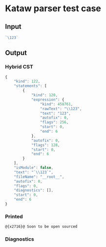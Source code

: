# Kataw parser test case

## Input

`````js
`\123`
`````

## Output

### Hybrid CST

```javascript
{
    "kind": 122,
    "statements": [
        {
            "kind": 120,
            "expression": {
                "kind": 458761,
                "rawText": "\\123",
                "text": "123",
                "autofix": 0,
                "flags": 256,
                "start": 0,
                "end": 6
            },
            "autofix": 0,
            "flags": 128,
            "start": 0,
            "end": 6
        }
    ],
    "isModule": false,
    "text": "`\\123`",
    "fileName": "__root__",
    "autofix": 0,
    "flags": 0,
    "diagnostics": [],
    "start": 0,
    "end": 6
}
```

### Printed

```javascript
@{x2716}@ Soon to be open sourced
```

### Diagnostics

```javascript

```

